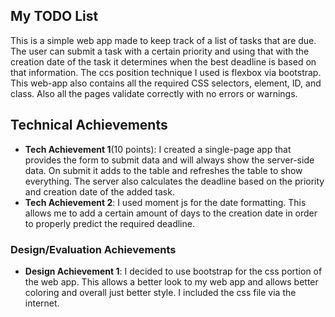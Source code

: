 ## My TODO List
This is a simple web app made to keep track of a list of tasks that are due. The user can submit a task with a certain priority and using that with the creation date of the task it determines when the best deadline is based on that information. The ccs position technique I used is flexbox via bootstrap. This web-app also contains all the required CSS selectors, element, ID, and class. Also all the pages validate correctly with no errors or warnings.

## Technical Achievements
- **Tech Achievement 1**(10 points): I created a single-page app that provides the form to submit data and will always show the server-side data. On submit it adds to the table and refreshes the table to show everything. The server also calculates the deadline based on the priority and creation date of the added task.
- **Tech Achievement 2**: I used moment js for the date formatting. This allows me to add a certain amount of days to the creation date in order to properly predict the required deadline.

### Design/Evaluation Achievements
- **Design Achievement 1**: I decided to use bootstrap for the css portion of the web app. This allows a better look to my web app and allows better coloring and overall just better style. I included the css file via the internet.
